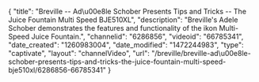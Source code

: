 {
    "title": "Breville -- Ad\u00e8le Schober Presents Tips and Tricks -- The Juice Fountain Multi Speed BJE510XL",
    "description": "Breville's Adele Schober demonstrates the features and functionality of the ikon Multi-Speed Juice Fountain.",
    "channelid": "6286856",
    "videoid": "66785341",
    "date_created": "1260983004",
    "date_modified": "1472244983",
    "type": "captivate",
    "layout": "channelVideo",
    "url": "\/breville\/breville-ad\u00e8le-schober-presents-tips-and-tricks-the-juice-fountain-multi-speed-bje510xl\/6286856-66785341"
}